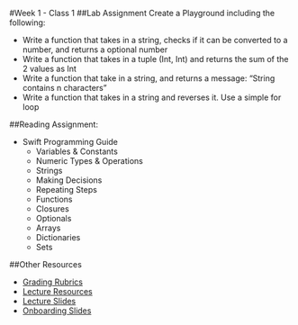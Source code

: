 #Week 1 - Class 1
##Lab Assignment
Create a Playground including the following:
* Write a function that takes in a string, checks if it can be converted to a number, and returns a optional number
* Write a function that takes in a tuple (Int, Int) and returns the sum of the 2 values as Int
* Write a function that take in a string, and returns a message: “String contains n characters”
* Write a function that takes in a string and reverses it. Use a simple for loop

##Reading Assignment:
* Swift Programming Guide
	* Variables & Constants
	* Numeric Types & Operations
	* Strings
	* Making Decisions
	* Repeating Steps
	* Functions
	* Closures
	* Optionals
  * Arrays
  * Dictionaries
  * Sets

##Other Resources
* [Grading Rubrics](../../resources/)
* [Lecture Resources](lecture/)
* [Lecture Slides](https://www.icloud.com/keynote/000xQyeffQnMUjdd1Uvy14R6Q#Week1_Day1)
* [Onboarding Slides](https://www.icloud.com/keynote/000Zv6V3aBc4CDBRu_eIKlEmQ#Onboarding)
